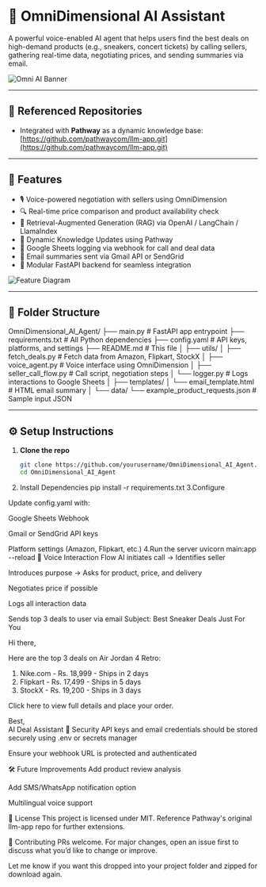 # 🧠 OmniDimensional AI Assistant

A powerful voice-enabled AI agent that helps users find the best deals on high-demand products (e.g., sneakers, concert tickets) by calling sellers, gathering real-time data, negotiating prices, and sending summaries via email.

![Omni AI Banner](https://via.placeholder.com/1000x300.png?text=OmniDimensional+AI+Assistant)

---

## 🔗 Referenced Repositories

- Integrated with **Pathway** as a dynamic knowledge base:  
  [https://github.com/pathwaycom/llm-app.git](https://github.com/pathwaycom/llm-app.git)

---

## 🚀 Features

- 🎙️ Voice-powered negotiation with sellers using OmniDimension  
- 🔍 Real-time price comparison and product availability check  
- 🧠 Retrieval-Augmented Generation (RAG) via OpenAI / LangChain / LlamaIndex  
- 🔄 Dynamic Knowledge Updates using Pathway  
- 🧾 Google Sheets logging via webhook for call and deal data  
- 📧 Email summaries sent via Gmail API or SendGrid  
- 🧩 Modular FastAPI backend for seamless integration  

![Feature Diagram](https://via.placeholder.com/800x400.png?text=Features+Diagram)

---

## 📁 Folder Structure



OmniDimensional_AI_Agent/
├── main.py # FastAPI app entrypoint
├── requirements.txt # All Python dependencies
├── config.yaml # API keys, platforms, and settings
├── README.md # This file
│
├── utils/
│ ├── fetch_deals.py # Fetch data from Amazon, Flipkart, StockX
│ ├── voice_agent.py # Voice interface using OmniDimension
│ ├── seller_call_flow.py # Call script, negotiation steps
│ └── logger.py # Logs interactions to Google Sheets
│
├── templates/
│ └── email_template.html # HTML email summary
│
└── data/
└── example_product_requests.json # Sample input JSON

---

## ⚙️ Setup Instructions

1. **Clone the repo**
   ```bash
   git clone https://github.com/yourusername/OmniDimensional_AI_Agent.git
   cd OmniDimensional_AI_Agent
2.  Install Dependencies
 pip install -r requirements.txt
3.Configure

Update config.yaml with:

Google Sheets Webhook

Gmail or SendGrid API keys

Platform settings (Amazon, Flipkart, etc.)
4.Run the server
uvicorn main:app --reload
🧠 Voice Interaction Flow
AI initiates call → Identifies seller

Introduces purpose → Asks for product, price, and delivery

Negotiates price if possible

Logs all interaction data

Sends top 3 deals to user via email
Subject: Best Sneaker Deals Just For You

Hi there,

Here are the top 3 deals on Air Jordan 4 Retro:

1. Nike.com - Rs. 18,999 - Ships in 2 days
2. Flipkart - Rs. 17,499 - Ships in 5 days
3. StockX - Rs. 19,200 - Ships in 3 days

Click here to view full details and place your order.

Best,  
AI Deal Assistant
🔐 Security
API keys and email credentials should be stored securely using .env or secrets manager

Ensure your webhook URL is protected and authenticated

🛠 Future Improvements
Add product review analysis

Add SMS/WhatsApp notification option

Multilingual voice support

📄 License
This project is licensed under MIT. Reference Pathway's original llm-app repo for further extensions.

🤝 Contributing
PRs welcome. For major changes, open an issue first to discuss what you’d like to change or improve.


Let me know if you want this dropped into your project folder and zipped for download again.
